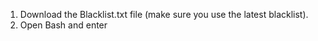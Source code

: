 1. Download the Blacklist.txt file (make sure you use the latest blacklist).
2. Open Bash and enter
